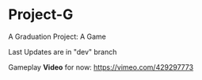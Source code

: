 # Project-G
A Graduation Project: A Game

Last Updates are in "dev" branch

Gameplay **Video** for now: https://vimeo.com/429297773

